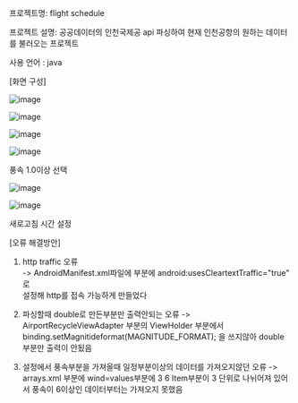 프로젝트명: flight schedule

프로젝트 설명: 공공데이터의 인천국제공 api 파싱하여 현재 인천공항의 원하는 데이터를 불러오는 프로젝트

사용 언어 : java


[화면 구성]

![image](https://github.com/namgyeonghyeon/Flight_Schedule/assets/129054045/2fd24466-698f-4ac0-84d4-61c6a2ebcfe6)

![image](https://github.com/namgyeonghyeon/Flight_Schedule/assets/129054045/5f1d5870-ef64-431b-bc4f-335178e3a915)

![image](https://github.com/namgyeonghyeon/Flight_Schedule/assets/129054045/f93ec6fd-7570-46ec-92b0-186719a8d0c1)

![image](https://github.com/namgyeonghyeon/Flight_Schedule/assets/129054045/fcd9e415-11db-4b35-9bea-6bbe5b00f733)

풍속 1.0이상 선택

![image](https://github.com/namgyeonghyeon/Flight_Schedule/assets/129054045/74f55ace-c705-4850-b345-d6578076bb46)

![image](https://github.com/namgyeonghyeon/Flight_Schedule/assets/129054045/c29ea45a-f238-417f-882a-d6484f5da8c5)

새로고침 시간 설정





[오류 해결방안]

1. http traffic 오류   
-> AndroidManifest.xml파일에 <application> 부분에	android:usesCleartextTraffic="true" 로 	
설정해 http를 접속 가능하게 만들었다

2. 파싱할때 double로 만든부분만 출력안되는 오류
-> AirportRecycleViewAdapter 부분의 ViewHolder 부분에서 
binding.setMagnitideformat(MAGNITUDE_FORMAT); 을 쓰지않아 double 부분만 출력이 안됬음

3. 설정에서 풍속부분을 가져올때 일정부분이상의 데이터를 가져오지않던 오류
-> arrays.xml 부분에 wind=values부분에 <item>3</item> <item>6</item> 
Item부분이 3 단위로 나뉘어져 있어서 풍속이 6이상인 데이터부터는 가져오지 못했음
